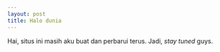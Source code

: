 ```yaml
---
layout: post
title: Halo dunia
---
```


Hai, situs ini masih aku buat dan perbarui terus. Jadi, _stay tuned_ guys.
